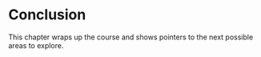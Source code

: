 # Conclusion
This chapter wraps up the course and shows pointers to the next possible areas to explore.
